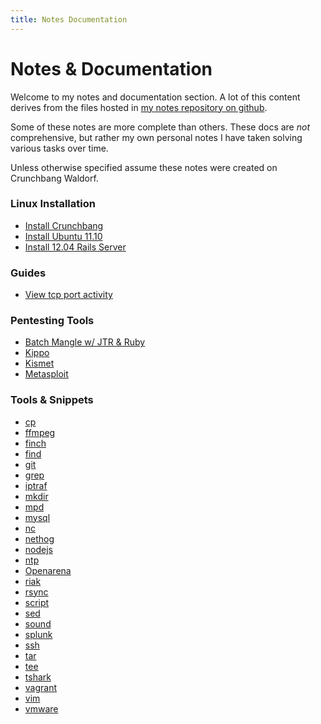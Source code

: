 ```yaml
---
title: Notes Documentation
--- 
```


# Notes & Documentation 

Welcome to my notes and documentation section. A lot of this content derives
from the files hosted in [my notes repository on github](https://github.com/granolocks/notes).

Some of these notes are more complete than others. These docs are _not_
comprehensive, but rather my own personal notes I have taken solving various
tasks over time. 

Unless otherwise specified assume these notes were created on Crunchbang Waldorf.

### Linux Installation

* [Install Crunchbang](/notes/linux/crunchbang_install)
* [Install Ubuntu 11.10 ](/notes/linux/ubuntu-11_10_install)
* [Install 12.04 Rails Server](/notes/linux/ubuntu-12_04_rails_server)

### Guides

* [View tcp port activity](/notes/view_tcp_port_activity)

### Pentesting Tools

* [Batch Mangle w/ JTR & Ruby](/notes/pentesting_tools/john_the_ripper_mangle_with_ruby)
* [Kippo](/notes/pentesting_tools/kippo)
* [Kismet](/notes/pentesting_tools/kismet)
* [Metasploit](/notes/pentesting_tools/metasploit)

### Tools & Snippets

* [cp](/notes/cp)
* [ffmpeg](/notes/ffmpeg)
* [finch](/notes/finch)
* [find](/notes/find)
* [git](/notes/git)
* [grep](/notes/grep)
* [iptraf](/notes/iptraf)
* [mkdir](/notes/mkdir)
* [mpd](/notes/mpd)
* [mysql](/notes/mysql)
* [nc](/notes/nc)
* [nethog](/notes/nethog)
* [nodejs](/notes/nodejs)
* [ntp](/notes/ntp)
* [Openarena](/notes/openarena)
* [riak](/notes/riak)
* [rsync](/notes/rsync)
* [script](/notes/script)
* [sed](/notes/sed)
* [sound](/notes/sound)
* [splunk](/notes/splunk)
* [ssh](/notes/ssh)
* [tar](/notes/tar)
* [tee](/notes/tee)
* [tshark](/notes/tshark)
* [vagrant](/notes/vagrant)
* [vim](/notes/vim)
* [vmware](/notes/vmware)
